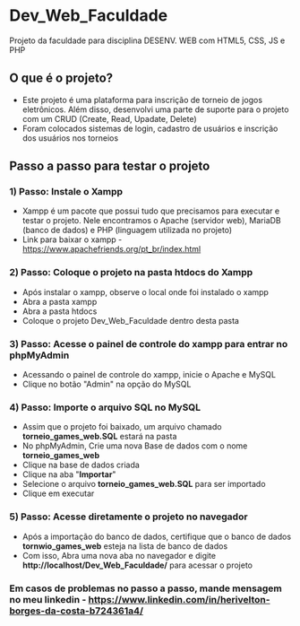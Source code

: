 # Dev_Web_Faculdade
Projeto da faculdade para disciplina DESENV. WEB com HTML5, CSS, JS e PHP

## O que é o projeto?
- Este projeto é uma plataforma para inscrição de torneio de jogos eletrônicos. Além disso, desenvolvi uma parte de suporte para o projeto com um CRUD (Create, Read, Upadate, Delete)
- Foram colocados sistemas de login, cadastro de usuários e inscrição dos usuários nos torneios

## Passo a passo para testar o projeto

### 1) Passo:  Instale o Xampp
- Xampp é um pacote que possui tudo que precisamos para executar e testar o projeto. Nele encontramos o Apache (servidor web), MariaDB (banco de dados) e PHP (linguagem utilizada no projeto)
- Link para baixar o xampp - https://www.apachefriends.org/pt_br/index.html

### 2) Passo: Coloque o projeto na pasta htdocs do Xampp
- Após instalar o xampp, observe o local onde foi instalado o xampp 
- Abra a pasta xampp
- Abra a pasta htdocs
- Coloque o projeto Dev_Web_Faculdade dentro desta pasta

### 3) Passo: Acesse o painel de controle do xampp para entrar no phpMyAdmin
- Acessando o painel de controle do xampp, inicie o Apache e MySQL
- Clique no botão "Admin" na opção do MySQL

### 4) Passo: Importe o arquivo SQL no MySQL
- Assim que o projeto foi baixado, um arquivo chamado **torneio_games_web.SQL** estará na pasta
- No phpMyAdmin, Crie uma nova Base de dados com o nome **torneio_games_web**
- Clique na base de dados criada
- Clique na aba "**Importar**"
- Selecione o arquivo **torneio_games_web.SQL** para ser importado
- Clique em executar

### 5) Passo: Acesse diretamente o projeto no navegador
- Após a importação do banco de dados, certifique que o banco de dados **tornwio_games_web** esteja na lista de banco de dados
- Com isso, Abra uma nova aba no navegador e digite **http://localhost/Dev_Web_Faculdade/** para acessar o projeto

### Em casos de problemas no passo a passo, mande mensagem no meu linkedin - https://www.linkedin.com/in/herivelton-borges-da-costa-b724361a4/

